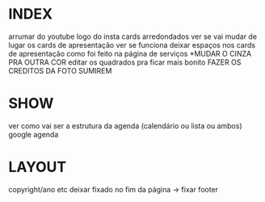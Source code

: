 # INDEX
arrumar do youtube
logo do insta
cards arredondados
ver se vai mudar de lugar os cards de apresentação
ver se funciona deixar espaços nos cards de apresentação como foi feito na página de serviços
*MUDAR O CINZA PRA OUTRA COR
editar os quadrados pra ficar mais bonito
FAZER OS CREDITOS DA FOTO SUMIREM

# SHOW
ver como vai ser a estrutura da agenda (calendário ou lista ou ambos)
google agenda

# LAYOUT
copyright/ano etc deixar fixado no fim da página -> fixar footer
